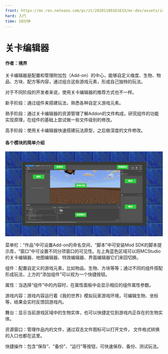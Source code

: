 ```yaml
---
front: https://mc.res.netease.com/pc/zt/20201109161633/mc-dev/assets/img/2_1.f5da27b0.png
hard: 入门
time: 10分钟
---
```


# 关卡编辑器

#### 作者：境界



关卡编辑器是配置和管理附加包（Add-on）的中心，能够自定义维度、生物、物品、方块、配方等内容，通过组合这些游戏元素，形成自己独特的玩法。

对于不同阶段的开发者来说，使用关卡编辑器的推荐方式也不一样。

新手阶段：通过组件来搭建玩法，熟悉各种自定义游戏元素。

熟手阶段：通过关卡编辑器的资源管理了解Addon的文件构成，研究组件的功能实现原理，在组件的基础上尝试做一些文件级别的修改。

高手阶段：使用关卡编辑器快速搭建玩法原型，之后做深度的文件修改。



#### 各个模块的简单介绍

![](./images/2_1.png)

菜单栏：“作品”中可设置Add-on的命名空间，“脚本”中可安装Mod SDK的脚本提示库，“窗口”中可设置不同分项窗口的可见性。左上角蓝色区域可以将MCStudio的关卡编辑器、地图编辑器、特效编辑器、界面编辑器它们来回切换。

组件：配置自定义的游戏元素，比如物品、生物、方块等等；通过不同的组件搭配形成玩法，上方的“添加组件”可以视为一个快捷按钮。

属性：当选择“组件”中的内容时，在属性面板中会显示相应的组件属性参数。

游戏内容：游戏内容运行着《我的世界》模拟玩家游戏环境，可编辑生物、坐标等，结果会实时反馈回游戏内。

舞台：显示当前游戏区域中的生物实体，也可以快捷定位到游戏内正存在的生物实体。

资源窗口：管理作品内的文件，通过双击文件图标可以打开文件， 文件格式转换的入口也都在这里。

快捷操作：包含“保存”、“备份”、“运行”等按钮，可快速保存、备份、测试玩法。